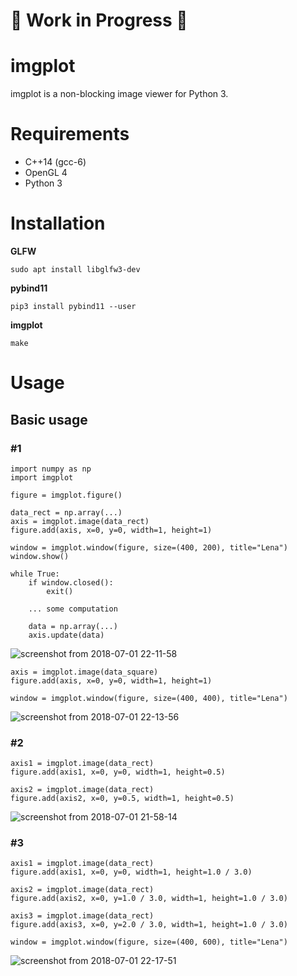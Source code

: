 # :construction: Work in Progress :construction:
# imgplot

imgplot is a non-blocking image viewer for Python 3.

# Requirements

- C++14 (gcc-6)
- OpenGL 4
- Python 3

# Installation

**GLFW**

```
sudo apt install libglfw3-dev
```
**pybind11**

```
pip3 install pybind11 --user
```
**imgplot**

```
make
```

# Usage

## Basic usage

### #1

```
import numpy as np
import imgplot

figure = imgplot.figure()

data_rect = np.array(...)
axis = imgplot.image(data_rect)
figure.add(axis, x=0, y=0, width=1, height=1)

window = imgplot.window(figure, size=(400, 200), title="Lena")
window.show()

while True:
    if window.closed():
        exit()

    ... some computation

    data = np.array(...)
    axis.update(data)
```

![screenshot from 2018-07-01 22-11-58](https://user-images.githubusercontent.com/15250418/42134687-ce1a90bc-7d7b-11e8-93cb-3614703d7383.png)

```
axis = imgplot.image(data_square)
figure.add(axis, x=0, y=0, width=1, height=1)

window = imgplot.window(figure, size=(400, 400), title="Lena")
```

![screenshot from 2018-07-01 22-13-56](https://user-images.githubusercontent.com/15250418/42134729-5af54716-7d7c-11e8-97b3-5db463a9069c.png)


### #2

```
axis1 = imgplot.image(data_rect)
figure.add(axis1, x=0, y=0, width=1, height=0.5)

axis2 = imgplot.image(data_rect)
figure.add(axis2, x=0, y=0.5, width=1, height=0.5)
```

![screenshot from 2018-07-01 21-58-14](https://user-images.githubusercontent.com/15250418/42134638-d91ff0fc-7d7a-11e8-8d44-27404e0407b0.png)

### #3

```
axis1 = imgplot.image(data_rect)
figure.add(axis1, x=0, y=0, width=1, height=1.0 / 3.0)

axis2 = imgplot.image(data_rect)
figure.add(axis2, x=0, y=1.0 / 3.0, width=1, height=1.0 / 3.0)

axis3 = imgplot.image(data_rect)
figure.add(axis3, x=0, y=2.0 / 3.0, width=1, height=1.0 / 3.0)

window = imgplot.window(figure, size=(400, 600), title="Lena")
```

![screenshot from 2018-07-01 22-17-51](https://user-images.githubusercontent.com/15250418/42134762-9d7f978a-7d7c-11e8-8076-090ff94288f7.png)
